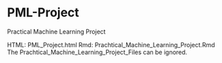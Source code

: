# PML-Project
Practical Machine Learning Project 
 
HTML: PML_Project.html
Rmd: Prachtical_Machine_Learning_Project.Rmd
The Prachtical_Machine_Learning_Project_Files can be ignored.

